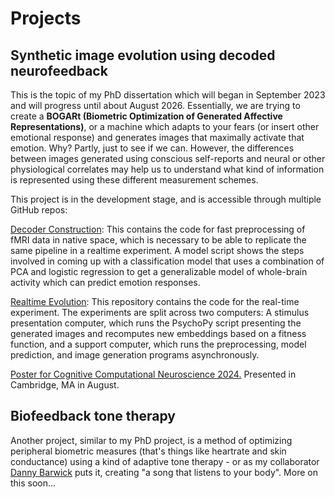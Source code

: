 # Projects

## Synthetic image evolution using decoded neurofeedback

This is the topic of my PhD dissertation which will began in September 2023 and will progress until about August 2026. Essentially, we are trying to create a **BOGARt (Biometric Optimization of Generated Affective Representations)**, or a machine which adapts to your fears (or insert other emotional response) and generates images that maximally activate that emotion. Why? Partly, just to see if we can. However, the differences between images generated using conscious self-reports and neural or other physiological correlates may help us to understand what kind of information is represented using these different measurement schemes.

This project is in the development stage, and is accessible through multiple GitHub repos:

[Decoder Construction](https://github.com/dariusvalevicius/decoder-construction): This contains the code for fast preprocessing of fMRI data in native space, which is necessary to be able to replicate the same pipeline in a realtime experiment. A model script shows the steps involved in coming up with a classification model that uses a combination of PCA and logistic regression to get a generalizable model of whole-brain activity which can predict emotion responses.

[Realtime Evolution](https://github.com/dariusvalevicius/realtime-evolution): This repository contains the code for the real-time experiment. The experiments are split across two computers: A stimulus presentation computer, which runs the PsychoPy script presenting the generated images and recomputes new embeddings based on a fitness function, and a support computer, which runs the preprocessing, model prediction, and image generation programs asynchronously.

[Poster for Cognitive Computational Neuroscience 2024.](https://dariusliutas.com/files/ccn_poster.pdf) Presented in Cambridge, MA in August.

## Biofeedback tone therapy

Another project, similar to my PhD project, is a method of optimizing peripheral biometric measures (that's things like heartrate and skin conductance) using a kind of adaptive tone therapy - or as my collaborator [Danny Barwick](https://www.instagram.com/dannybarwickmusic) puts it, creating "a song that listens to your body". More on this soon...